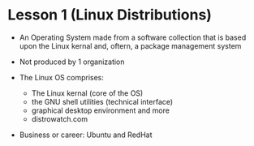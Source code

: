 # Lesson 1 (Linux Distributions)

- An Operating System made from a software collection that is based upon the Linux kernal and, oftern, a package management system

- Not produced by 1 organization

- The Linux OS comprises:
    - The Linux kernal (core of the OS)
    - the GNU shell utilities (technical interface)
    - graphical desktop environment and more
    - distrowatch.com

- Business or career: Ubuntu and RedHat